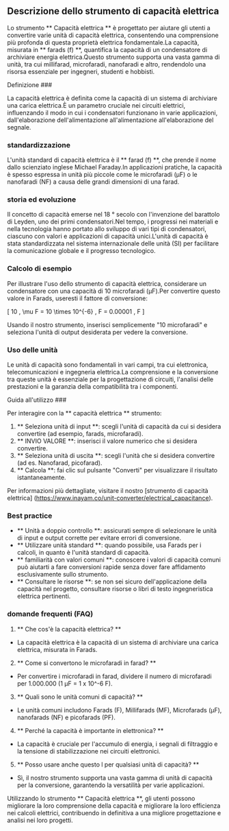 ## Descrizione dello strumento di capacità elettrica

Lo strumento ** Capacità elettrica ** è progettato per aiutare gli utenti a convertire varie unità di capacità elettrica, consentendo una comprensione più profonda di questa proprietà elettrica fondamentale.La capacità, misurata in ** farads (f) **, quantifica la capacità di un condensatore di archiviare energia elettrica.Questo strumento supporta una vasta gamma di unità, tra cui millifarad, microfaradi, nanofaradi e altro, rendendolo una risorsa essenziale per ingegneri, studenti e hobbisti.

Definizione ###

La capacità elettrica è definita come la capacità di un sistema di archiviare una carica elettrica.È un parametro cruciale nei circuiti elettrici, influenzando il modo in cui i condensatori funzionano in varie applicazioni, dall'elaborazione dell'alimentazione all'alimentazione all'elaborazione del segnale.

### standardizzazione

L'unità standard di capacità elettrica è il ** farad (f) **, che prende il nome dallo scienziato inglese Michael Faraday.In applicazioni pratiche, la capacità è spesso espressa in unità più piccole come le microfaradi (µF) o le nanofaradi (NF) a causa delle grandi dimensioni di una farad.

### storia ed evoluzione

Il concetto di capacità emerse nel 18 ° secolo con l'invenzione del barattolo di Leyden, uno dei primi condensatori.Nel tempo, i progressi nei materiali e nella tecnologia hanno portato allo sviluppo di vari tipi di condensatori, ciascuno con valori e applicazioni di capacità unici.L'unità di capacità è stata standardizzata nel sistema internazionale delle unità (SI) per facilitare la comunicazione globale e il progresso tecnologico.

### Calcolo di esempio

Per illustrare l'uso dello strumento di capacità elettrica, considerare un condensatore con una capacità di 10 microfaradi (µF).Per convertire questo valore in Farads, useresti il ​​fattore di conversione:

\[ 10 \, \mu F = 10 \times 10^{-6} \, F = 0.00001 \, F \]

Usando il nostro strumento, inserisci semplicemente "10 microfaradi" e seleziona l'unità di output desiderata per vedere la conversione.

### Uso delle unità

Le unità di capacità sono fondamentali in vari campi, tra cui elettronica, telecomunicazioni e ingegneria elettrica.La comprensione e la conversione tra queste unità è essenziale per la progettazione di circuiti, l'analisi delle prestazioni e la garanzia della compatibilità tra i componenti.

Guida all'utilizzo ###

Per interagire con la ** capacità elettrica ** strumento:

1. ** Seleziona unità di input **: scegli l'unità di capacità da cui si desidera convertire (ad esempio, farads, microfaradi).
2. ** INVIO VALORE **: inserisci il valore numerico che si desidera convertire.
3. ** Seleziona unità di uscita **: scegli l'unità che si desidera convertire (ad es. Nanofarad, picofarad).
4. ** Calcola **: fai clic sul pulsante "Converti" per visualizzare il risultato istantaneamente.

Per informazioni più dettagliate, visitare il nostro [strumento di capacità elettrica] (https://www.inayam.co/unit-converter/electrical_capacitance).

### Best practice

- ** Unità a doppio controllo **: assicurati sempre di selezionare le unità di input e output corrette per evitare errori di conversione.
- ** Utilizzare unità standard **: quando possibile, usa Farads per i calcoli, in quanto è l'unità standard di capacità.
- ** familiarità con valori comuni **: conoscere i valori di capacità comuni può aiutarti a fare conversioni rapide senza dover fare affidamento esclusivamente sullo strumento.
- ** Consultare le risorse **: se non sei sicuro dell'applicazione della capacità nel progetto, consultare risorse o libri di testo ingegneristica elettrica pertinenti.

### domande frequenti (FAQ)

1. ** Che cos'è la capacità elettrica? **
- La capacità elettrica è la capacità di un sistema di archiviare una carica elettrica, misurata in Farads.

2. ** Come si convertono le microfaradi in farad? **
- Per convertire i microfaradi in farad, dividere il numero di microfaradi per 1.000.000 (1 µF = 1 x 10^-6 F).

3. ** Quali sono le unità comuni di capacità? **
- Le unità comuni includono Farads (F), Millifarads (MF), Microfarads (µF), nanofarads (NF) e picofarads (PF).

4. ** Perché la capacità è importante in elettronica? **
- La capacità è cruciale per l'accumulo di energia, i segnali di filtraggio e la tensione di stabilizzazione nei circuiti elettronici.

5. ** Posso usare anche questo l per qualsiasi unità di capacità? **
- Sì, il nostro strumento supporta una vasta gamma di unità di capacità per la conversione, garantendo la versatilità per varie applicazioni.

Utilizzando lo strumento ** Capacità elettrica **, gli utenti possono migliorare la loro comprensione della capacità e migliorare la loro efficienza nei calcoli elettrici, contribuendo in definitiva a una migliore progettazione e analisi nei loro progetti.